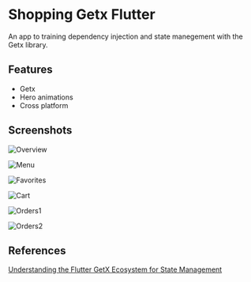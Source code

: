 
# Shopping Getx Flutter

An app to training dependency injection and state manegement with the Getx library.


## Features

- Getx
- Hero animations
- Cross platform


## Screenshots

![Overview](https://github.com/jvsena42/shopping_getx_flutter/blob/master/screenshots/overview.png?raw=true)

![Menu](https://github.com/jvsena42/shopping_getx_flutter/blob/master/screenshots/menu.png?raw=true)

![Favorites](https://github.com/jvsena42/shopping_getx_flutter/blob/master/screenshots/favorites.png?raw=true)

![Cart](https://github.com/jvsena42/shopping_getx_flutter/blob/master/screenshots/cart.png?raw=true)

![Orders1](https://github.com/jvsena42/shopping_getx_flutter/blob/master/screenshots/orders1.png?raw=true)

![Orders2](https://github.com/jvsena42/shopping_getx_flutter/blob/master/screenshots/orders2.png?raw=true)
## References

[Understanding the Flutter GetX Ecosystem for State Management](https://www.section.io/engineering-education/flutter-getx-ecosystem-for-state-management/)

